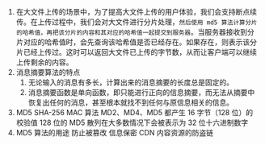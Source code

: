 1. 在大文件上传的场景中，为了提高大文件上传的用户体验，我们会支持断点续传。在上传过程中，我们会对大文件进行分片处理，`然后使用 md5 算法计算分片的哈希值，再把该分片的内容和其对应的哈希值一起提交到服务器`。当服务器接收到分片对应的哈希值时，会先查询该哈希值是否已经存在。如果存在，则表示该分片已经上传过。这时可以返回大文件已上传的字节数，从而让客户端可以继续上传剩余的内容。
2. 消息摘要算法的特点
   1. 无论输入的消息有多长，计算出来的消息摘要的长度总是固定的。
   2. 消息摘要函数是单向函数，即只能进行正向的信息摘要，而无法从摘要中恢复出任何的消息，甚至根本就找不到任何与原信息相关的信息。
3. MD5 SHA-256 MAC 算法
   MD2、MD4、MD5 都产生 16 字节（128 位）的校验值
   128 位的 MD5 散列在大多数情况下会被表示为 32 位十六进制数字
4. MD5 算法的用途
   防止被篡改
   信息保密
   CDN 内容资源的防盗链

